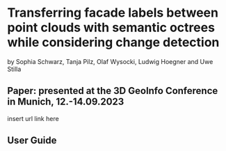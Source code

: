 # Transferring facade labels between point clouds with semantic octrees while considering change detection

by Sophia Schwarz, Tanja Pilz, Olaf Wysocki, Ludwig Hoegner and Uwe Stilla

## Paper: presented at the 3D GeoInfo Conference in Munich, 12.-14.09.2023
insert url link here

## User Guide


